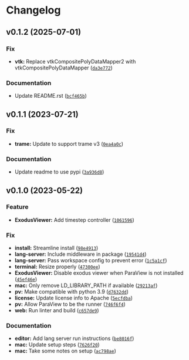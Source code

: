 # Changelog

<!--next-version-placeholder-->

## v0.1.2 (2025-07-01)

### Fix

* **vtk:** Replace vtkCompositePolyDataMapper2 with vtkCompositePolyDataMapper ([`da3e772`](https://github.com/Kitware/peacock/commit/da3e772ced1d478eba0d3c42ab64dbabdb72efd4))

### Documentation

* Update README.rst ([`bcf465b`](https://github.com/Kitware/peacock/commit/bcf465b44d129cfc72d90e954b5647388a24ee55))

## v0.1.1 (2023-07-21)

### Fix

* **trame:** Update to support trame v3 ([`0ea4a0c`](https://github.com/Kitware/peacock/commit/0ea4a0c44bd8629c6d98fb3ccb2d113aafb36de8))

### Documentation

* Update readme to use pypi ([`3a936d8`](https://github.com/Kitware/peacock/commit/3a936d8d4d7a0fc40c812f6c9eca29303bbce319))

## v0.1.0 (2023-05-22)
### Feature
* **ExodusViewer:** Add timestep controller ([`1061596`](https://github.com/Kitware/peacock/commit/106159683ab8515b008b50289ad138926ae031cb))

### Fix
* **install:** Streamline install ([`98e4913`](https://github.com/Kitware/peacock/commit/98e491314fe07601e168e10231fcc1c2330a756d))
* **lang-server:** Include middleware in package ([`19541d4`](https://github.com/Kitware/peacock/commit/19541d4b3333e993b72febcac52cdf2d07726e7e))
* **lang-server:** Pass workspace config to prevent error ([`1c5a1cf`](https://github.com/Kitware/peacock/commit/1c5a1cf5dd1f811837d8bb4c3514b47f619d5834))
* **terminal:** Resize properly ([`47300ee`](https://github.com/Kitware/peacock/commit/47300ee3b1f7f99eaa2041d6dc1351e81bdd9490))
* **ExodusViewer:** Disable exodus viewer when ParaView is not installed ([`45ef46e`](https://github.com/Kitware/peacock/commit/45ef46e0cc1b0b404894988de0c6e0a204d7e66d))
* **mac:** Only remove LD_LIBRARY_PATH if available ([`29213af`](https://github.com/Kitware/peacock/commit/29213af891ff1c3bb88afb9f6ffb07af276988c1))
* **pv:** Make compatible with python 3.9 ([`d7632dd`](https://github.com/Kitware/peacock/commit/d7632ddcf80c67b91be4382d372157af57710e4c))
* **license:** Update license info to Apache ([`5ecfdba`](https://github.com/Kitware/peacock/commit/5ecfdba57f41fc380224bc9eff1b4782b46ec7b1))
* **pv:** Allow ParaView to be the runner ([`746f6f4`](https://github.com/Kitware/peacock/commit/746f6f46896fa35a4ce18097dfef0fb2f88e59b3))
* **web:** Run linter and build ([`c657de9`](https://github.com/Kitware/peacock/commit/c657de9bed838d8dc0ac81a10801f3257f90dcb2))

### Documentation
* **editor:** Add lang server run instructions ([`be8016f`](https://github.com/Kitware/peacock/commit/be8016f61930dc001fd52d1f3f32e8ea6ab29c78))
* **mac:** Update setup steps ([`7626f20`](https://github.com/Kitware/peacock/commit/7626f2051054bfb735de7c7200dc303e6b37d2d8))
* **mac:** Take some notes on setup ([`ac798ae`](https://github.com/Kitware/peacock/commit/ac798ae4c744178b3cd85cf9543652994d002b0f))
